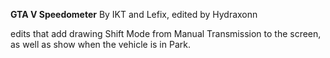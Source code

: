 
**GTA V Speedometer**
By IKT and Lefix, edited by Hydraxonn

edits that add drawing Shift Mode from Manual Transmission to the screen, as well as show when the vehicle is in Park.
